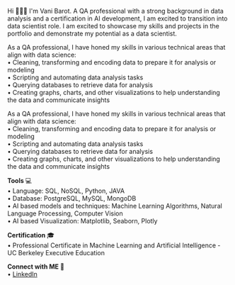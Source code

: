 <p> Hi 🙋🏻‍♀ I'm Vani Barot. A QA professional with a strong background in data analysis and a certification in AI development, I am excited to transition into data scientist role. I am excited to showcase my skills and projects in the portfolio and demonstrate my potential as a data scientist.</p>

 As a QA professional, I have honed my skills in various technical areas that align with data science: <br>
   •	Cleaning, transforming and encoding data to prepare it for analysis or modeling <br>
   •	Scripting and automating data analysis tasks <br>
   •	Querying databases to retrieve data for analysis<br>
   •	Creating graphs, charts, and other visualizations to help understanding the data and communicate insights

As a QA professional, I have honed my skills in various technical areas that align with data science: <br>
   •	Cleaning, transforming and encoding data to prepare it for analysis or modeling <br>
   •	Scripting and automating data analysis tasks <br>
   •	Querying databases to retrieve data for analysis <br>
   •	Creating graphs, charts, and other visualizations to help understanding the data and communicate insights <br>

<strong> Tools </strong> 💻 <br>
   •	Language: SQL, NoSQL, Python, JAVA <br>
   •	Database: PostgreSQL, MySQL, MongoDB <br>
   •	AI based models and techniques: Machine Learning Algorithms, Natural Language Processing, Computer Vision <br>
   •	AI based Visualization: Matplotlib, Seaborn, Plotly <br>

<strong> Certification </strong> 🎓 <br>
   •	Professional Certificate in Machine Learning and Artificial Intelligence - UC Berkeley Executive Education <br>

<strong> Connect with ME </strong> 👋 <br>
   • <a href="https://www.linkedin.com/in/vani-barot-0501/">LinkedIn</a> 
   


<!--
**vanibarot51/vanibarot51** is a ✨ _special_ ✨ repository because its `README.md` (this file) appears on your GitHub profile.




-->
